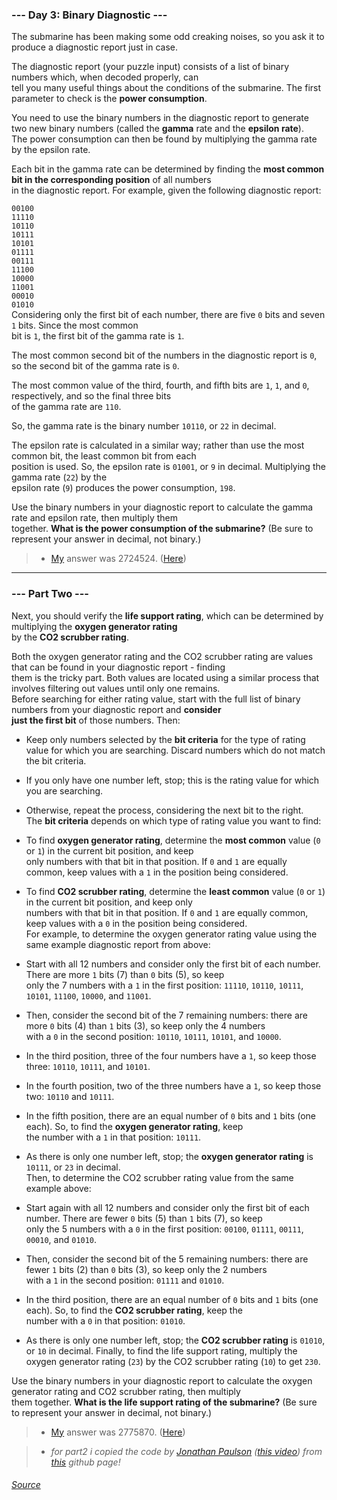 ### --- Day 3: Binary Diagnostic ---
The submarine has been making some odd creaking noises, so you ask it to produce a diagnostic report just in case.

The diagnostic report (your puzzle input) consists of a list of binary numbers which, when decoded properly, can \
tell you many useful things about the conditions of the submarine. The first parameter to check is the **power consumption**.

You need to use the binary numbers in the diagnostic report to generate two new binary numbers (called the **gamma** rate and the **epsilon rate**). \
The power consumption can then be found by multiplying the gamma rate by the epsilon rate.

Each bit in the gamma rate can be determined by finding the **most common bit in the corresponding position** of all numbers \
in the diagnostic report. For example, given the following diagnostic report:

`00100` \
`11110` \
`10110` \
`10111` \
`10101` \
`01111` \
`00111` \
`11100` \
`10000` \
`11001` \
`00010` \
`01010` \
Considering only the first bit of each number, there are five `0` bits and seven `1` bits. Since the most common \
bit is `1`, the first bit of the gamma rate is `1`.

The most common second bit of the numbers in the diagnostic report is `0`, so the second bit of the gamma rate is `0`.

The most common value of the third, fourth, and fifth bits are `1`, `1`, and `0`, respectively, and so the final three bits \
of the gamma rate are `110`.

So, the gamma rate is the binary number `10110`, or `22` in decimal.

The epsilon rate is calculated in a similar way; rather than use the most common bit, the least common bit from each \
position is used. So, the epsilon rate is `01001`, or `9` in decimal. Multiplying the gamma rate (`22`) by the \
epsilon rate (`9`) produces the power consumption, `198`.

Use the binary numbers in your diagnostic report to calculate the gamma rate and epsilon rate, then multiply them \
together. **What is the power consumption of the submarine?** (Be sure to represent your answer in decimal, not binary.)

> - [My](https://github.com/flloschy) answer was 2724524. ([Here](https://github.com/flloschy/AdventOfCode/blob/main/2021/Day3/a.py))

___
### --- Part Two ---
Next, you should verify the **life support rating**, which can be determined by multiplying the **oxygen generator rating** \
by the **CO2 scrubber rating**.

Both the oxygen generator rating and the CO2 scrubber rating are values that can be found in your diagnostic report - finding \
them is the tricky part. Both values are located using a similar process that involves filtering out values until only one remains. \
Before searching for either rating value, start with the full list of binary numbers from your diagnostic report and **consider** \
**just the first bit** of those numbers. Then:

- Keep only numbers selected by the **bit criteria** for the type of rating value for which you are searching. Discard numbers 
which do not match the bit criteria. 
- If you only have one number left, stop; this is the rating value for which you are searching. 
- Otherwise, repeat the process, considering the next bit to the right. \
The **bit criteria** depends on which type of rating value you want to find: 

- To find **oxygen generator rating**, determine the **most common** value (`0` or `1`) in the current bit position, and keep \
only numbers with that bit in that position. If `0` and `1` are equally common, keep values with a `1` in the position being considered.
- To find **CO2 scrubber rating**, determine the **least common** value (`0` or `1`) in the current bit position, and keep only \
numbers with that bit in that position. If `0` and `1` are equally common, keep values with a `0` in the position being considered. \
For example, to determine the oxygen generator rating value using the same example diagnostic report from above:

- Start with all 12 numbers and consider only the first bit of each number. There are more `1` bits (7) than `0` bits (5), so keep \
only the 7 numbers with a `1` in the first position: `11110`, `10110`, `10111`, `10101`, `11100`, `10000`, and `11001`. 
- Then, consider the second bit of the 7 remaining numbers: there are more `0` bits (4) than `1` bits (3), so keep only the 4 numbers \
with a `0` in the second position: `10110`, `10111`, `10101`, and `10000`. 
- In the third position, three of the four numbers have a `1`, so keep those three: `10110`, `10111`, and `10101`. 
- In the fourth position, two of the three numbers have a `1`, so keep those two: `10110` and `10111`. 
- In the fifth position, there are an equal number of `0` bits and `1` bits (one each). So, to find the **oxygen generator rating**, keep \
the number with a `1` in that position: `10111`.
- As there is only one number left, stop; the **oxygen generator rating** is `10111`, or `23` in decimal. \
Then, to determine the CO2 scrubber rating value from the same example above:

- Start again with all 12 numbers and consider only the first bit of each number. There are fewer `0` bits (5) than `1` bits (7), so keep \
only the 5 numbers with a `0` in the first position: `00100`, `01111`, `00111`, `00010`, and `01010`. 
- Then, consider the second bit of the 5 remaining numbers: there are fewer `1` bits (2) than `0` bits (3), so keep only the 2 numbers \
with a `1` in the second position: `01111` and `01010`. 
- In the third position, there are an equal number of `0` bits and `1` bits (one each). So, to find the **CO2 scrubber rating**, keep the \
number with a `0` in that position: `01010`. 
- As there is only one number left, stop; the **CO2 scrubber rating** is `01010`, or `10` in decimal. 
Finally, to find the life support rating, multiply the oxygen generator rating (`23`) by the CO2 scrubber rating (`10`) to get `230`.

Use the binary numbers in your diagnostic report to calculate the oxygen generator rating and CO2 scrubber rating, then multiply \
them together. **What is the life support rating of the submarine?** (Be sure to represent your answer in decimal, not binary.)

> - [My](https://github.com/flloschy) answer was 2775870. ([Here](https://github.com/flloschy/AdventOfCode/blob/main/2021/Day3/b.py))

> - *for part2 i copied the code by [Jonathan Paulson](https://www.youtube.com/channel/UCuWLIm0l4sDpEe28t41WITA) ([*this video*](https://www.youtube.com/watch?v=bFpsqFSCCsM)) from [this](https://github.com/jonathanpaulson/AdventOfCode/blob/master/2021/3.py) github page!*

###### [Source](https://adventofcode.com/2021/day/3)